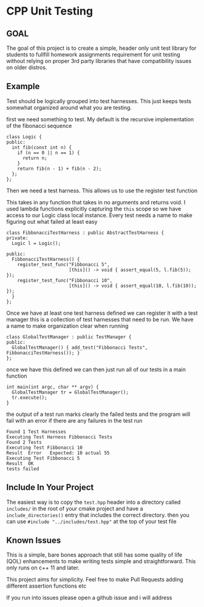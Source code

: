 # CPP Unit Testing #

## GOAL ##
The goal of this project is to create a simple, header only unit test library for students to fullfill homework assignments requirement for unit testing without relying on proper 3rd party libraries that have compatibility issues on older distros.

## Example ##
Test should be logically grouped into test harnesses. This just keeps tests somewhat organized around what you are testing. 

first we need something to test. My default is the recursive implementation of the fibonacci sequence

``` 
class Logic {
public:
  int fib(const int n) {
    if (n == 0 || n == 1) {
      return n;
    }
    return fib(n - 1) + fib(n - 2);
  };
};
```


Then we need a test harness. This allows us to use the register test function

This takes in any function that takes in no arguments and returns void. I used lambda functions explicitly capturing the `this` scope so we have access to our Logic class local instance. Every test needs a name to make figuring out what failed at least easy

```
class FibbonacciTestHarness : public AbstractTestHarness {
private:
  Logic l = Logic();

public:
  FibbonacciTestHarness() {
    register_test_func("Fibbonacci 5",
                       [this]() -> void { assert_equal(5, l.fib(5)); });
    register_test_func("Fibbonacci 10",
                       [this]() -> void { assert_equal(10, l.fib(10)); });
  }
};

```

Once we have at least one test harness defined we can register it with a test manager
this is a collection of test harnesses that need to be run. We have a name to make organization clear when running

```
class GlobalTestManager : public TestManager {
public:
  GlobalTestManager() { add_test("Fibbonacci Tests", FibbonacciTestHarness()); }
};
```

once we have this defined we can then just run all of our tests in a main function

```
int main(int argc, char ** argv) {
  GlobalTestManager tr = GlobalTestManager();
  tr.execute();
}
```


the output of a test run marks clearly the failed tests and the program will fail with an error if there are any failures in the test run
```
Found 1 Test Harnesses
Executing Test Harness Fibbonacci Tests
Found 2 Tests
Executing Test Fibbonacci 10
Result  Error   Expected: 10 actual 55
Executing Test Fibbonacci 5
Result  OK
tests failed
```

## Include In Your Project ##

The easiest way is to copy the `test.hpp` header into a directory called `includes/` in the root of your cmake project and have a `include_directories()` entry that includes the correct directory. then you can use `#include "../includes/test.hpp"`
at the top of your test file

## Known Issues ##
This is a simple, bare bones approach that still has some quality of life (QOL) enhancements to make writing tests simple and straightforward. This only runs on c++ 11 and later.

This project aims for simplicity. Feel free to make Pull Requests adding different assertion functions etc

If you run into issues please open a github issue and i will address

